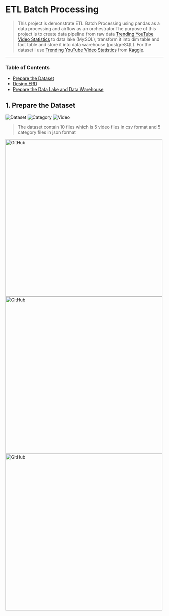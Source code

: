 # ETL Batch Processing

>This project is demonstrate ETL Batch Processing using pandas as a data processing and airflow as an orchestrator.The purpose of this project is to create data pipeline from raw data [Trending YouTube Video Statistics](https://www.kaggle.com/datasets/datasnaek/youtube-new) to data lake (MySQL), transform it into dim table and fact table and store it into data warehouse (postgreSQL). For the dataset i use [Trending YouTube Video Statistics](https://www.kaggle.com/datasets/datasnaek/youtube-new) from [Kaggle](https://www.kaggle.com)</a>.
___

### Table of Contents

- [Prepare the Dataset](#prepare-the-dataset)
- [Design ERD](design-erd)
- [Prepare the Data Lake and Data Warehouse](#prepare-data-lake-and-data-warehouse)

## 1. Prepare the Dataset

![Dataset](https://user-images.githubusercontent.com/103250258/169761777-d9c92d9c-ea11-4058-a156-f5b4f066fd9f.png)
![Category](https://user-images.githubusercontent.com/103250258/169767452-9cd01561-4472-4252-bec3-c1d8f261d34a.png)
![Video](https://user-images.githubusercontent.com/103250258/169763199-8faacd1a-77cd-4b30-a22e-36f6d3bcfc99.png)
>The dataset contain 10 files which is 5 video files in csv format and 5 category files in json format</p>


<img alt="GitHub" src="" title="ERD" style="max-width: 100%;" width="500px" align="left">

<img alt="GitHub" src="" title="ERD" style="max-width: 100%;" width="500px" align="left">

<img alt="GitHub" src="https://user-images.githubusercontent.com/103250258/169758288-93051adc-41fc-480e-b8e9-a3343dbfe2ff.jpg" title="ERD" style="max-width: 100%;" width="500px" align="left">

